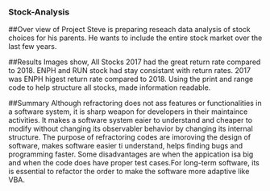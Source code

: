 ### Stock-Analysis

##Over view of Project
Steve is preparing reseach data analysis of stock choices for his parents. He wants to include the entire stock market over the last few years.

##Results
Images show, All Stocks 2017 had the great return rate compared to 2018. ENPH and RUN stock had stay consistant with return rates. 2017 was ENPH higest return rate compared to 2018.  Using the print and range code to help structure all stocks, made information readable.  

##Summary
Although refractoring does not ass features or functionalities in a software system, it is sharp weapon for developers in their maintaince activities. It makes a software system eaier to understand and cheaper to modify without changing its observabler behavior by changing its internal structure. The purpose of refractoring codes are imoroving the design of software, makes software easier ti understand, helps finding bugs and programming faster. Some disadvantages are when the appication isa big and when the code does have proper test cases.For long-term software, its is essential to refactor the order to make the software more adaptive like VBA. 
